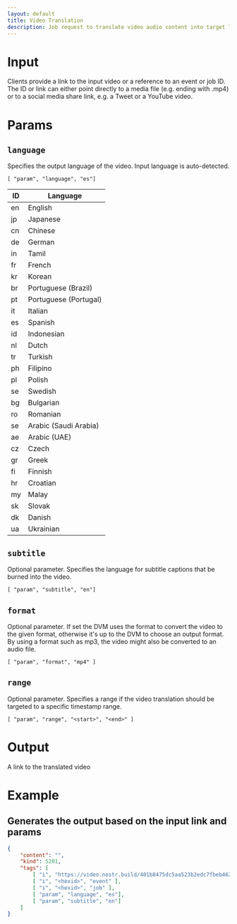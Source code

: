 ```yaml
---
layout: default
title: Video Translation
description: Job request to translate video audio content into target language with or without subtitles.
---
```


# Input

Clients provide a link to the input video or a reference to an event or job ID. The ID or link can either point directly to a media file (e.g. ending with .mp4) or to a social media share link, e.g. a Tweet or a YouTube video.

# Params

## `language`

Specifies the output language of the video. Input language is auto-detected.

```
[ "param", "language", "es"]
```

|  ID  | Language  |
| ---- | --------- |
| en   | English   |
| jp   | Japanese  |
| cn   | Chinese  |
| de   | German  |
| in   | Tamil  |
| fr   | French  |
| kr   | Korean  |
| br   | Portuguese (Brazil)  |
| pt   | Portuguese (Portugal)  |
| it   | Italian  |
| es   | Spanish  |
| id   | Indonesian  |
| nl   | Dutch  |
| tr   | Turkish  |
| ph   | Filipino  |
| pl   | Polish  |
| se   | Swedish  |
| bg   | Bulgarian  |
| ro   | Romanian  |
| se   | Arabic (Saudi Arabia)  |
| ae   | Arabic (UAE)  |
| cz   | Czech  |
| gr   | Greek  |
| fi   | Finnish  |
| hr   | Croatian  |
| my   | Malay  |
| sk   | Slovak  |
| dk   | Danish  |
| ua   | Ukrainian  |


## `subtitle`

Optional parameter. Specifies the language for subtitle captions that be burned into the video.

```
[ "param", "subtitle", "en"]
```


## `format`

Optional parameter. If set the DVM uses the format to convert the video to the given format, otherwise it's up to the DVM to choose an output format. By using a format such as mp3, the video might also be converted to an audio file.

```
[ "param", "format", "mp4" ]
```


## `range`

Optional parameter. Specifies a range if the video translation should be targeted to a specific timestamp range.

```
[ "param", "range", "<start>", "<end>" ]
```


# Output

A link to the translated video

# Example

## Generates the output based on the input link and params

```json
{
    "content": "",
    "kind": 5201,
    "tags": [
        [ "i", "https://video.nostr.build/401b8475dc5aa523b2edc7fbeb462f09f168aac8f268a598ac3556aca279c7fa.mp4", "url" ],
        [ "i", "<hexid>", "event" ],
        [ "i", "<hexid>", "job" ],
        [ "param", "language", "es"],
        [ "param", "subtitle", "en"]
    ]
}
```
